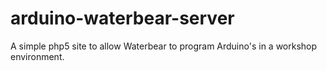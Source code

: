arduino-waterbear-server
========================

A simple php5 site to allow Waterbear to program Arduino's in a workshop environment.